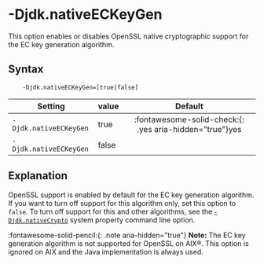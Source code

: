 <!--
* Copyright (c) 2017, 2025 IBM Corp. and others
*
* This program and the accompanying materials are made
* available under the terms of the Eclipse Public License 2.0
* which accompanies this distribution and is available at
* https://www.eclipse.org/legal/epl-2.0/ or the Apache
* License, Version 2.0 which accompanies this distribution and
* is available at https://www.apache.org/licenses/LICENSE-2.0.
*
* This Source Code may also be made available under the
* following Secondary Licenses when the conditions for such
* availability set forth in the Eclipse Public License, v. 2.0
* are satisfied: GNU General Public License, version 2 with
* the GNU Classpath Exception [1] and GNU General Public
* License, version 2 with the OpenJDK Assembly Exception [2].
*
* [1] https://www.gnu.org/software/classpath/license.html
* [2] https://openjdk.org/legal/assembly-exception.html
*
* SPDX-License-Identifier: EPL-2.0 OR Apache-2.0 OR GPL-2.0-only WITH Classpath-exception-2.0 OR GPL-2.0-only WITH OpenJDK-assembly-exception-1.0
-->

# -Djdk.nativeECKeyGen

This option enables or disables OpenSSL native cryptographic support for the EC key generation algorithm.

## Syntax

        -Djdk.nativeECKeyGen=[true|false]


| Setting           | value    | Default                                                                        |
|-------------------|----------|:------------------------------------------------------------------------------:|
| `-Djdk.nativeECKeyGen` | true     | :fontawesome-solid-check:{: .yes aria-hidden="true"}<span class="sr-only">yes</span> |
| `-Djdk.nativeECKeyGen` | false    |                                                                                |

## Explanation

OpenSSL support is enabled by default for the EC key generation algorithm. If you want to turn off support for this algorithm only, set this option to `false`. To turn off support for this and other algorithms, see the [`-Djdk.nativeCrypto`](djdknativecrypto.md) system property command line option.

:fontawesome-solid-pencil:{: .note aria-hidden="true"} **Note:** The EC key generation algorithm is not supported for OpenSSL on AIX&reg;. This option is ignored on AIX and the Java implementation is always used.




<!-- ==== END OF TOPIC ==== djdknativeeckeygen.md ==== -->
